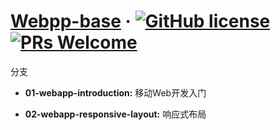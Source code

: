 # [Webpp-base](https://github.com/cyanbaby/webapp-base-study) &middot; [![GitHub license](https://img.shields.io/badge/author-Cyan-blue.svg)](https://github.com/cyanbaby/webapp-base-study) [![PRs Welcome](https://img.shields.io/badge/use-study-brightgreen.svg)](https://github.com/cyanbaby/webapp-base-study)

分支

* **01-webapp-introduction:** 移动Web开发入门

* **02-webapp-responsive-layout:** 响应式布局



